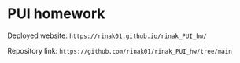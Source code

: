 # PUI homework

Deployed website: `https://rinak01.github.io/rinak_PUI_hw/`

Repository link: `https://github.com/rinak01/rinak_PUI_hw/tree/main`

